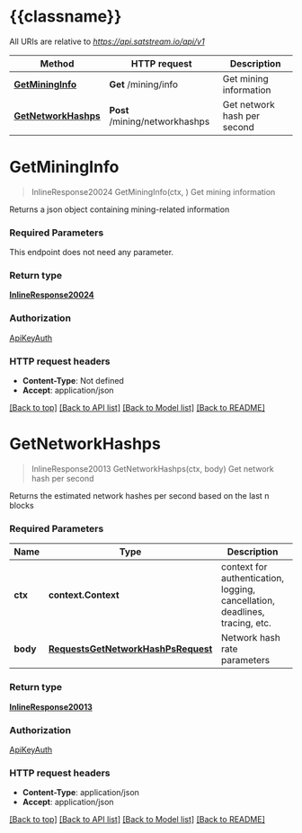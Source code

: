 # {{classname}}

All URIs are relative to *https://api.satstream.io/api/v1*

Method | HTTP request | Description
------------- | ------------- | -------------
[**GetMiningInfo**](MiningApi.md#GetMiningInfo) | **Get** /mining/info | Get mining information
[**GetNetworkHashps**](MiningApi.md#GetNetworkHashps) | **Post** /mining/networkhashps | Get network hash per second

# **GetMiningInfo**
> InlineResponse20024 GetMiningInfo(ctx, )
Get mining information

Returns a json object containing mining-related information

### Required Parameters
This endpoint does not need any parameter.

### Return type

[**InlineResponse20024**](inline_response_200_24.md)

### Authorization

[ApiKeyAuth](../README.md#ApiKeyAuth)

### HTTP request headers

 - **Content-Type**: Not defined
 - **Accept**: application/json

[[Back to top]](#) [[Back to API list]](../README.md#documentation-for-api-endpoints) [[Back to Model list]](../README.md#documentation-for-models) [[Back to README]](../README.md)

# **GetNetworkHashps**
> InlineResponse20013 GetNetworkHashps(ctx, body)
Get network hash per second

Returns the estimated network hashes per second based on the last n blocks

### Required Parameters

Name | Type | Description  | Notes
------------- | ------------- | ------------- | -------------
 **ctx** | **context.Context** | context for authentication, logging, cancellation, deadlines, tracing, etc.
  **body** | [**RequestsGetNetworkHashPsRequest**](RequestsGetNetworkHashPsRequest.md)| Network hash rate parameters | 

### Return type

[**InlineResponse20013**](inline_response_200_13.md)

### Authorization

[ApiKeyAuth](../README.md#ApiKeyAuth)

### HTTP request headers

 - **Content-Type**: application/json
 - **Accept**: application/json

[[Back to top]](#) [[Back to API list]](../README.md#documentation-for-api-endpoints) [[Back to Model list]](../README.md#documentation-for-models) [[Back to README]](../README.md)

